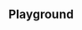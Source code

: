 <script setup>
import SwaggerUI from "@/swagger/view/SwaggerUI.vue";

import baseAllAbsWithQueryJson from "@/swagger/json/records/solr/all-record-permit-with-query.json";
import decAllAbsWithQueryJson from "@/swagger/json/dec/solr/all-record-permit-with-query.json";

import baseAllAbsPermitJson from "@/swagger/json/records/solr/all-record-permit.json";
import decAllAbsPermitJson from "@/swagger/json/dec/solr/all-record-permit.json";

import baseAllAbsPermitWithCountryJson from "@/swagger/json/records/solr/all-record-with-country.json";
import decAllAbsPermitWithCountryJson from "@/swagger/json/dec/solr/all-record-with-country.json";

import baseAllAbsPermitWithRegionJson from "@/swagger/json/records/solr/all-record-with-region.json";
import decAllAbsPermitWithRegionJson from "@/swagger/json/dec/solr/all-record-with-region.json";

import baseAllAbsPermitWithSubFiltersJson from "@/swagger/json/records/solr/all-record-with-subfilters.json";
import decAllAbsPermitWithSubFiltersJson from "@/swagger/json/dec/solr/all-record-with-subfilters.json";

function mergeJson(base, specific) {
  const merged = JSON.parse(JSON.stringify(base));
  merged.paths["/index"].get.parameters[0].schema.example = specific.example;
  return merged;
}

import { mergeSwaggerWithBase, deepClone } from "@/utils"

const swaggerSpecs = [
  { json: mergeSwaggerWithBase(deepClone(baseJson), decAllRecordsJson, ['paths']) ,protected: false },
  { json: mergeSwaggerWithBase(deepClone(baseJson), decAllRecordsWithCountryJson, ['paths']) ,protected: false },
  { json: mergeSwaggerWithBase(deepClone(baseJson), decAllRecordsWithQueryJson, ['paths']) ,protected: false },
  { json: mergeSwaggerWithBase(deepClone(baseJson), decAllRecordsWithRegionJson, ['paths']), protected: false },
  { json: mergeSwaggerWithBase(deepClone(baseJson), decAllRecordsWithSubFiltersJson, ["paths"]), protected: false },
];

</script>

<!--@include: @/../components/records/solr.md-->

## Playground

<SwaggerUI :swaggerSpecs="swaggerSpecs"/>
